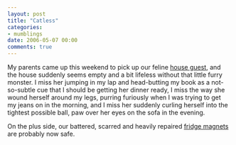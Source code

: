 ```yaml
---
layout: post
title: "Catless"
categories:
- mumblings
date: 2006-05-07 00:00
comments: true
---
```


<p>My parents came up this weekend to pick up our feline <a href="http://www.rousette.org.uk/blog/archives/2006/03/19/house-guest/">house guest</a>, and the house suddenly seems empty and a bit lifeless without that little furry monster. I miss her jumping in my lap and head-butting my book as a not-so-subtle cue that I should be getting her dinner ready, I miss the way she wound herself around my legs, purring furiously when I was trying to get my jeans on in the morning, and I miss her suddenly curling herself into the tightest possible ball, paw over her eyes on the sofa in the evening.</p>

<p>On the plus side, our battered, scarred and heavily repaired <a href="http://www.flickr.com/photos/bsag/126480503/">fridge magnets</a> are probably now safe.</p>



